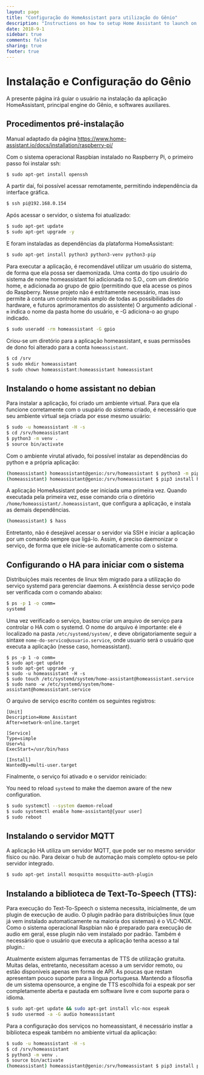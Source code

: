```yaml
---
layout: page
title: "Configuração do HomeAssistant para utilização do Gênio"
description: "Instructions on how to setup Home Assistant to launch on boot using systemd."
date: 2018-9-1
sidebar: true
comments: false
sharing: true
footer: true
---
```



# Instalação e Configuração do Gênio

A presente página irá guiar o usuário na instalação da aplicação HomeAssistant, principal engine do Gênio, e softwares auxiliares.


## Procedimentos pré-instalação

Manual adaptado da página https://www.home-assistant.io/docs/installation/raspberry-pi/

Com o sistema operacional Raspbian instalado no Raspberry Pi, o primeiro passo foi instalar ssh:
```bash
$ sudo apt-get install openssh
```

A partir daí, foi possível acessar remotamente, permitindo independência da interface gráfica.

```bash
$ ssh pi@192.168.0.154
```

Após acessar o servidor, o sistema foi atualizado:

```bash
$ sudo apt-get update
$ sudo apt-get upgrade -y
```

E foram instaladas as dependências da plataforma HomeAssistant:

```bash
$ sudo apt-get install python3 python3-venv python3-pip
```

Para executar a aplicação, é recomendável utilizar um usuário do sistema, de forma que ela possa ser daemonizada.
Uma conta do tipo usuário do sistema de nome homeassistant foi adicionada no S.O., com um diretório home, e adicionada ao grupo de gpio (permitindo que ela acesse os pinos do Raspberry. Nesse projeto não é estritamente necessário, mas isso permite à conta um controle mais amplo de todas as possibilidades do hardware, e futuros aprimoramentos do assistente) 
O argumento adicional `-m` indica o nome da pasta home do usuário, e -G adiciona-o ao grupo indicado. 

```bash
$ sudo useradd -rm homeassistant -G gpio
```

Criou-se um diretório para a aplicação homeassistant, e suas permissões de dono foi alterado para a conta `homeassistant`.

```bash
$ cd /srv
$ sudo mkdir homeassistant
$ sudo chown homeassistant:homeassistant homeassistant
```

## Instalando o home assistant no debian

Para instalar a aplicação, foi criado um ambiente virtual.
Para que ela funcione corretamente com o usupário do sistema criado, é necessário que seu ambiente virtual seja criada por esse mesmo usuário:

```bash
$ sudo -u homeassistant -H -s
$ cd /srv/homeassistant
$ python3 -m venv .
$ source bin/activate
```

Com o ambiente virutal ativado, foi possível instalar as dependências do python e a própria aplicação:

```bash
(homeassistant) homeassistant@genio:/srv/homeassistant $ python3 -m pip install wheel
(homeassistant) homeassistant@genio:/srv/homeassistant $ pip3 install homeassistant
```

A aplicação HomeAssistant pode ser iniciada uma primeira vez. Quando executada pela primeira vez, esse comando cria o diretório `/home/homeassistant/.homeassistant`, que configura a aplicação, e instala as demais dependências.

```bash
(homeassistant) $ hass
```

Entretanto, não é desejável acessar o servidor via SSH e iniciar a aplicação por um comando sempre que ligá-lo. Assim, é preciso daemonizar o serviço, de forma que ele inicie-se automaticamente com o sistema.


## Configurando o HA para iniciar com o sistema


Distribuições mais recentes de linux têm migrado para a utilização do serviço systemd para gerenciar daemons.
A existência desse serviço pode ser verificada com o comando abaixo:
```bash
$ ps -p 1 -o comm=
systemd
```

Uma vez verificado o serviço, bastou criar um arquivo de serviço para controlar o HA com o systemd.
O nome do arquivo é importante: ele é localizado na pasta `/etc/systemd/system/`, e deve obrigatoriamente seguir a sintaxe `nome-do-servico@usuario.service`, onde usuario será o usuário que executa a aplicação (nesse caso, homeassistant).

```shell
$ ps -p 1 -o comm=
$ sudo apt-get update
$ sudo apt-get upgrade -y
$ sudo -u homeassistant -H -s
$ sudo touch /etc/systemd/system/home-assistant@homeassistant.service
$ sudo nano -w /etc/systemd/system/home-assistant@homeassistant.service
```

O arquivo de serviço escrito contém os seguintes registros:

```
[Unit]
Description=Home Assistant
After=network-online.target

[Service]
Type=simple
User=%i
ExecStart=/usr/bin/hass

[Install]
WantedBy=multi-user.target
```

Finalmente, o serviço foi ativado e o servidor reiniciado:

You need to reload `systemd` to make the daemon aware of the new configuration.

```bash
$ sudo systemctl --system daemon-reload
$ sudo systemctl enable home-assistant@[your user]
$ sudo reboot
```

## Instalando o servidor MQTT

A aplicação HA utiliza um servidor MQTT, que pode ser no mesmo servidor físico ou não. Para deixar o hub de automação mais completo optou-se pelo servidor integrado.

```bash
$ sudo apt-get install mosquitto mosquitto-auth-plugin
```


## Instalando a biblioteca de Text-To-Speech (TTS):


Para execução do Text-To-Speech o sistema necessita, inicialmente, de um plugin de execução de audio. 
O plugin padrão para distribuições linux (que já vem instalado automaticamente na maioria dos sistemas) é o VLC-NOX. Como o sistema operacional Raspbian não é preparado para execução de audio em geral, esse plugin não vem instalado por padrão. 
Também é necessário que o usuário que executa a aplicação tenha acesso a tal plugin.:

Atualmente existem algumas ferramentas de TTS de utilização gratuita. Muitas delas, entretanto, necessitam acesso a um servidor remoto, ou estão disponíveis apenas em forma de API. As poucas que restam apresentam pouco suporte para a língua portuguesa. Mantendo a filosofia de um sistema opensource, a engine de TTS escolhida foi a espeak por ser completamente aberta e pautada em software livre e com suporte para o idioma.

```bash
$ sudo apt-get update && sudo apt-get install vlc-nox espeak
$ sudo usermod -a -G audio homeassistant
```

Para a configuração dos serviços no homeassistant, é necessário instlar a biblioteca espeak também no ambiente virtual da aplicação:

```bash
$ sudo -u homeassistant -H -s
$ cd /srv/homeassistant
$ python3 -m venv .
$ source bin/activate
(homeassistant) homeassistant@genio:/srv/homeassistant $ pip3 install pyttsx3
```
